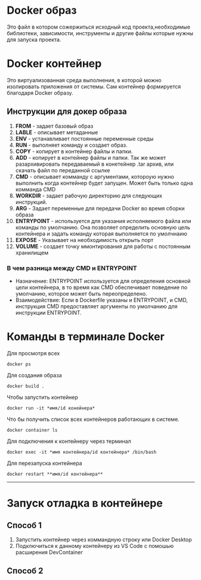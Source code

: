 # Docker образ

Это файл в котором сожержиться исходный код проекта,необходимые библиотеки, зависимости, инструменты и другие файлы которые нужны для запуска проекта.

# Docker контейнер
Это виртуализованная среда выполнения, в которой можно изолировать приложения от системы. Сам контейнер формируется благодаря Docker образу.


## Инструкции для докер образа 

1. **FROM** - задает базовый образ
2. **LABLE** - описывает метаданные
3. **ENV** - устанавливает постоянные переменные среды
4. **RUN** - выполняет команду и создает образ.
5. **COPY** - копирует в контейнер файлы и папки.
6. **ADD** - копирует в контейнер файлы и папки. Так же может разархивировать передаваемый в конетейнер .tar архив, или скачать файл по переданной ссылке
7. **CMD** - описывает комманду с аргументами, котороую нужно выполнить когда контейнер будет запущен. Может быть только одна комманда CMD
9. **WORKDIR** - задает рабочую директорию для следующих инструкций.
10. **ARG** - Задает переменные для передачи Docker во время сборки образа
11. **ENTRYPOINT** - используется для указания исполняемого файла или команды по умолчанию. Она позволяет определить основную цель контейнера и задать команду которая выполняется по умолчнаию
12. **EXPOSE** - Указывает на необходимость открыть порт
13. **VOLUME** - создает точку ммонтирования для работы с постоянным хранилищем


### В чем разница между CMD и ENTRYPOINT
-   Назначение: ENTRYPOINT используется для определения основной цели контейнера, в то время как CMD обеспечивает поведение по умолчанию, которое может быть переопределено.
-   Взаимодействие: Если в Dockerfile указаны и ENTRYPOINT, и CMD, инструкция CMD предоставляет аргументы по умолчанию для инструкции ENTRYPOINT.





# Команды в терминале Docker
Для просмотря всех
```
docker ps
```
Для создания образа 
```
docker build .
```

Чтобы запустить контейнер
```
docker run -it *имя/id конейнера*
```

Что бы получить список всех контейнеров работающих в системе.
```
docker container ls
```

Для подключения к контейнеру через терминал
```
docker exec -it *имя контейнера/id контейнера* /bin/bash
```


Для перезапуска контейнера
```
docker restart **имя/id контейнера** 
```

---

# Запуск отладка в контейнере

## Способ 1
1. Запустить контейнер через коммандную строку или Docker Desktop
2. Подключиться к данному контейнеру из VS Code с помошью расширения DevContainer
## Способ 2
